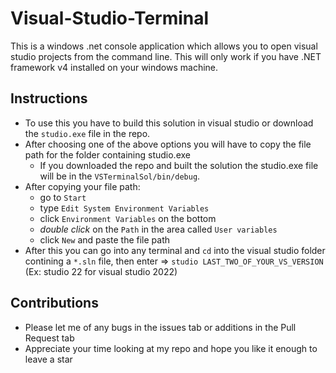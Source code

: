 # Visual-Studio-Terminal
This is a windows .net console application which allows you to open visual studio projects from the command line. This will only work if you have .NET framework v4 installed on your windows machine.

## Instructions
- To use this you have to build this solution in visual studio or download the `studio.exe` file in the repo.
- After choosing one of the above options you will have to copy the file path for the folder containing studio.exe
  - If you downloaded the repo and built the solution the studio.exe file will be in the `VSTerminalSol/bin/debug`.
- After copying your file path:
  - go to `Start`
  - type `Edit System Environment Variables`
  - click `Environment Variables` on the bottom
  - *double click* on the `Path` in the area called `User variables`
  - click `New` and paste the file path
- After this you can go into any terminal and `cd` into the visual studio folder contining a `*.sln` file, then enter => `studio LAST_TWO_OF_YOUR_VS_VERSION` (Ex: studio 22 for visual studio 2022)

## Contributions
- Please let me of any bugs in the issues tab or additions in the Pull Request tab
- Appreciate your time looking at my repo and hope you like it enough to leave a star
